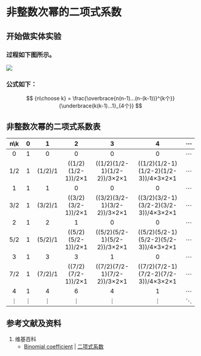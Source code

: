 # 非整数次幂的二项式系数

## 开始做实体实验

### 过程如下图所示。

![](/images/数系/二项式定理/非整数次幂的二项式系数/1a1.jpg)

### 公式如下：

$$ {n\choose k} = \frac{\overbrace{n(n-1)...(n-(k-1))}^{k个}}{\underbrace{k(k-1)...1}_{4个}}	$$

## 非整数次幂的二项式系数表
|   n\k  |  0  |  1  |  2  |  3  |  4  |  ⋯  |
| :----: |:---:|:---:|:---:|:---:|:---:|:---:|
|    0   |  1  |  0  |  0  |  0  |  0  |  ⋯  |
|   1/2  |  1  | (1/2)/1 |((1/2)(1/2-1))/2×1|((1/2)(1/2-1)(1/2-2))/3×2×1|((1/2)(1/2-1)(1/2-2)(1/2-3))/4×3×2×1|  ⋯  |
|    1   |  1  |  1  |  0  |  0  |  0  |  ⋯  |
|   3/2  |  1  | (3/2)/1 |((3/2)(3/2-1))/2×1|((3/2)(3/2-1)(3/2-2))/3×2×1|((3/2)(3/2-1)(3/2-2)(3/2-3))/4×3×2×1|  ⋯  |
|    2   |  1  |  2  |  1  |  0  |  0  |  ⋯  |
|   5/2  |  1  | (5/2)/1 |((5/2)(5/2-1))/2×1|((5/2)(5/2-1)(5/2-2))/3×2×1|((5/2)(5/2-1)(5/2-2)(5/2-3))/4×3×2×1|  ⋯  |
|    3   |  1  |  3  |  3  |  1  |  0  |  ⋯  |
|   7/2  |  1  | (7/2)/1 |((7/2)(7/2-1))/2×1|((7/2)(7/2-1)(7/2-2))/3×2×1|((7/2)(7/2-1)(7/2-2)(7/2-3))/4×3×2×1|  ⋯  |
|    4   |  1  |  4  |  6  |  4  |  1  |  ⋯  |
|    ⋮   |  ⋮   |  ⋮  |  ⋮  |  ⋮   |  ⋮  |  ⋱  |

## 参考文献及资料

1. 维基百科
	- [Binomial coefficient](https://en.wikipedia.org/wiki/Binomial_coefficient) | [二项式系数](https://zh.wikipedia.org/wiki/%E4%BA%8C%E9%A0%85%E5%BC%8F%E4%BF%82%E6%95%B8) 